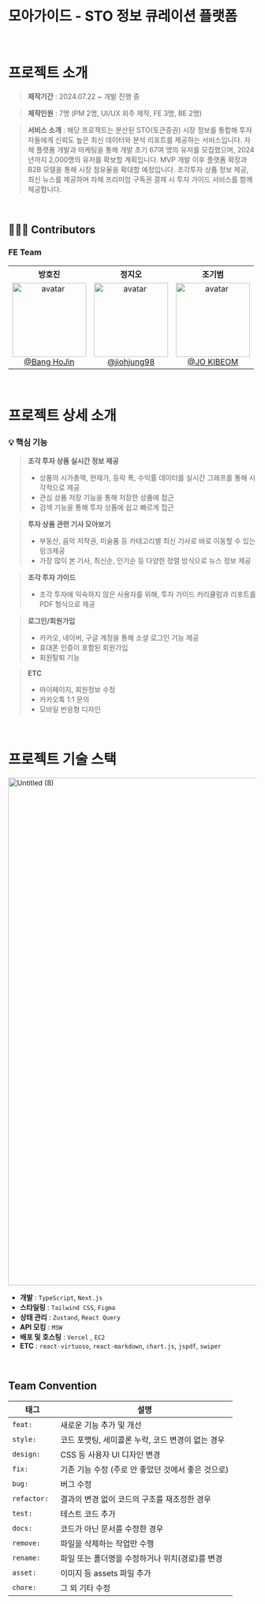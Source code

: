# 모아가이드 - STO 정보 큐레이션 플랫폼


<br/>

# 프로젝트 소개



> **제작기간** : 2024.07.22 ~ 개발 진행 중

> **제작인원** : 7명 (PM 2명, UI/UX 외주 제작, FE 3명, BE 2명)

> **서비스 소개** : 해당 프로젝트는 분산된 STO(토큰증권) 시장 정보를 통합해 투자자들에게 신뢰도 높은 최신 데이터와 분석 리포트를 제공하는 서비스입니다. 자체 플랫폼 개발과 마케팅을 통해 개발 초기 67여 명의 유저를 모집했으며, 2024년까지 2,000명의 유저를 확보할 계획입니다. MVP 개발 이후 플랫폼 확장과 B2B 모델을 통해 시장 점유율을 확대할 예정입니다. 조각투자 상품 정보 제공, 최신 뉴스를 제공하며 자체 프리미엄 구독권 결제 시 투자 가이드 서비스를 함께 제공합니다.

</aside>

<br/>

## 🧑‍🤝‍🧑 Contributors

### FE Team

<div>
  <table>
      <tr>
          <th>방호진</th>
          <th>정지오</th>
          <th>조기범</th>
      </tr>
      <tr>
          <td align="center">
              <img src="https://avatars.githubusercontent.com/u/132210541?v=4" alt="avatar" width="150" style="max-width: 100%;" /><br />
              <a href="https://github.com/banhogu">@Bang HoJin</a>
          </td>
          <td align="center">
              <img src="https://avatars.githubusercontent.com/u/104253583?v=4" alt="avatar" width="150" style="max-width: 100%;" /><br />
              <a href="https://github.com/jiohjung98">@jiohjung98</a>
          </td>
          <td align="center">
              <img src="https://avatars.githubusercontent.com/u/95483959?v=4" alt="avatar" width="150" style="max-width: 100%;" /><br />
              <a href="https://github.com/eun-hak">@JO KIBEOM</a>
          </td>
      </tr>
  </table>
</div>

<br/>

# 프로젝트 상세 소개

### 💡 핵심 기능

> **조각 투자 상품 실시간 정보 제공**
> 
> - 상품의 시가총액, 현재가, 등락 폭, 수익률 데이터를 실시간 그래프를 통해 시각적으로 제공
> - 관심 상품 저장 기능을 통해 저장한 상품에 접근
> - 검색 기능을 통해 투자 상품에 쉽고 빠르게 접근

> **투자 상품 관련 기사 모아보기**
> 
> - 부동산, 음악 저작권, 미술품 등 카테고리별 최신 기사로 바로 이동할 수 있는 링크제공
> - 가장 많이 본 기사, 최신순, 인기순 등 다양한 정렬 방식으로 뉴스 정보 제공

> **조각 투자 가이드**
> 
> - 조각 투자에 익숙하지 않은 사용자를 위해, 투자 가이드 커리큘럼과 리포트를 PDF 형식으로 제공

> **로그인/회원가입**
> 
> - 카카오, 네이버, 구글 계정을 통해 소셜 로그인 기능 제공
> - 휴대폰 인증이 포함된 회원가입
> - 회원탈퇴 기능

> **ETC**
> 
> - 마이페이지, 회원정보 수정
> - 카카오톡 1:1 문의
> - 모바일 반응형 디자인

<br/>

# 프로젝트 기술 스택

<img width="1028" alt="Untitled (8)" src="https://github.com/user-attachments/assets/d7890f04-7811-4843-a003-51b1fe5a62a9">

- **개발** : `TypeScript`, `Next.js`
- **스타일링** : `Tailwind CSS`, `Figma`
- **상태 관리** : `Zustand`, `React Query`
- **API 모킹** : `MSW`
- **배포 및 호스팅** : `Vercel` , `EC2`
- **ETC** : `react-virtuoso`, `react-markdown`, `chart.js`, `jspdf`, `swiper`

<br/>

## Team Convention

| 태그                  | 설명                                                                      |
| --------------------- | ------------------------------------------------------------------------- |
| `feat: `             | 새로운 기능 추가 및 개선                                                |
| `style: `              | 코드 포맷팅, 세미콜론 누락, 코드 변경이 없는 경우                                                         |
| `design: `           | CSS 등 사용자 UI 디자인 변경                                              |
| `fix: `              | 기존 기능 수정 (주로 안 좋았던 것에서 좋은 것으로)                                                   |
| `bug: `          | 버그 수정                                    |
| `refactor: `            | 결과의 변경 없이 코드의 구조를 재조정한 경우                     |
| `test: `         |  테스트 코드 추가                                                   |
| `docs: `          | 코드가 아닌 문서를 수정한 경우                                                |
| `remove: `             | 파일을 삭제하는 작업만 수행                                                      |
| `rename: `             | 파일 또는 폴더명을 수정하거나 위치(경로)를 변경                      |
| `asset: `            | 이미지 등 assets 파일 추가 |
| `chore: `           | 그 외 기타 수정                      |

<br/>

